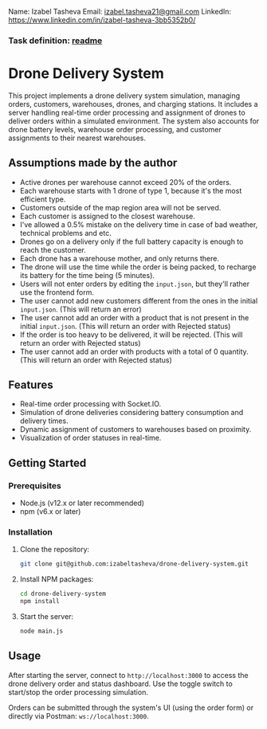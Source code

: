 Name: Izabel Tasheva
Email: izabel.tasheva21@gmail.com
LinkedIn: https://www.linkedin.com/in/izabel-tasheva-3bb5352b0/


### Task definition: [readme](./.docs/task-definition.md)

# Drone Delivery System

This project implements a drone delivery system simulation, managing orders, customers, warehouses, drones, and charging stations. It includes a server handling real-time order processing and assignment of drones to deliver orders within a simulated environment. The system also accounts for drone battery levels, warehouse order processing, and customer assignments to their nearest warehouses.

## Assumptions made by the author

- Active drones per warehouse cannot exceed 20% of the orders.
- Each warehouse starts with 1 drone of type 1, because it's the most efficient type.
- Customers outside of the map region area will not be served.
- Each customer is assigned to the closest warehouse.
- I've allowed a 0.5% mistake on the delivery time in case of bad weather, technical problems and etc.
- Drones go on a delivery only if the full battery capacity is enough to reach the customer.
- Each drone has a warehouse mother, and only returns there.
- The drone will use the time while the order is being packed, to recharge its battery for the time being (5 minutes).
- Users will not enter orders by editing the `input.json`, but they'll rather use the frontend form.
- The user cannot add new customers different from the ones in the initial `input.json`. (This will return an error)
- The user cannot add an order with a product that is not present in the initial `input.json`. (This will return an order with Rejected status)
- If the order is too heavy to be delivered, it will be rejected. (This will return an order with Rejected status)
- The user cannot add an order with products with a total of 0 quantity. (This will return an order with Rejected status)

## Features

- Real-time order processing with Socket.IO.
- Simulation of drone deliveries considering battery consumption and delivery times.
- Dynamic assignment of customers to warehouses based on proximity.
- Visualization of order statuses in real-time.

## Getting Started

### Prerequisites

- Node.js (v12.x or later recommended)
- npm (v6.x or later)

### Installation

1. Clone the repository:

   ```bash
   git clone git@github.com:izabeltasheva/drone-delivery-system.git
   ```

2. Install NPM packages:

   ```bash
   cd drone-delivery-system
   npm install
   ```

3. Start the server:
   ```bash
   node main.js
   ```

## Usage

After starting the server, connect to `http://localhost:3000` to access the drone delivery order and status dashboard. Use the toggle switch to start/stop the order processing simulation.

Orders can be submitted through the system's UI (using the order form) or directly via Postman: `ws://localhost:3000`.
